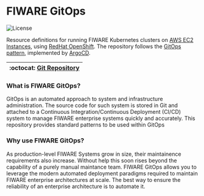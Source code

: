 # FIWARE GitOps

![License](https://img.shields.io/github/license/fiware-ops/fiware-gitops)

Resource definitions for running FIWARE Kubernetes clusters on [AWS EC2 Instances](https://aws.amazon.com/ec2/), using 
[RedHat OpenShift](https://cloud.redhat.com/learn/what-is-openshift). The repository follows the [GitOps pattern](https://www.gitops.tech/), 
implemented by [ArgoCD](https://argo-cd.readthedocs.io/en/stable/). 

| :octocat: [Git Repository](https://github.com/fiware-ops/fiware-gitops) |
| ----------------------------------------------------------------------- |

### What is FIWARE GitOps?

GitOps is an automated approach to system and infrastructure administration. The source code for such system is stored in Git and
attached to a Continuous Integration/Continuous Deployment (CI/CD) system to manage FIWARE enterprise systems quickly and accurately.
This repository provides standard patterns to be used within GitOps

### Why use FIWARE GitOps?

As production-level FIWARE Systems grow in size, their maintainence requirements also increase. Without help this soon rises beyond the 
capability of a purely manual maintance team. FIWARE GitOps allows you to leverage the modern automated deployment paradigms required
to maintain FIWARE  enterprise architectures at scale. The best way to ensure the reliability of an enterprise architecture is to automate it.
